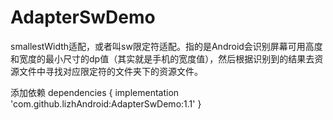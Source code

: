 # AdapterSwDemo
smallestWidth适配，或者叫sw限定符适配。指的是Android会识别屏幕可用高度和宽度的最小尺寸的dp值（其实就是手机的宽度值），然后根据识别到的结果去资源文件中寻找对应限定符的文件夹下的资源文件。

添加依赖
	dependencies {
	        implementation 'com.github.lizhAndroid:AdapterSwDemo:1.1'
	}
